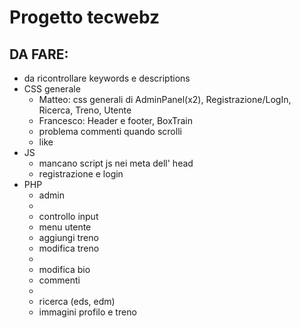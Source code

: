 # Progetto tecwebz
## DA FARE:
* da ricontrollare keywords e descriptions
* CSS generale
  * Matteo: css generali di AdminPanel(x2), Registrazione/LogIn, Ricerca, Treno, Utente
  * Francesco: Header e footer, BoxTrain
  * problema commenti quando scrolli
  * like
* JS
  * mancano script js nei meta dell' head
  * registrazione e login
* PHP
  * admin
  * 
  * controllo input
  * menu utente
  * aggiungi treno
  * modifica treno
  * 
  * modifica bio
  * commenti
  * 
  * ricerca (eds, edm)
  * immagini profilo e treno